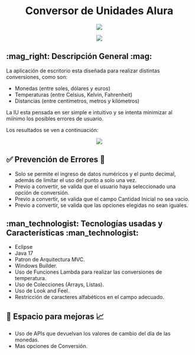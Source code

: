 <h1 align="center"> Conversor de Unidades Alura </h1>

<p align="center">
  <img src="https://github.com/ccollacso/challenge02Alura/assets/71518191/073477c3-a002-4193-96ee-cbc786ef92c1">
</p>

<p align="center">
   <img src="https://img.shields.io/pypi/v/prueba?color=blue&label=versi%C3%B3n">
</p>

<h2><b>:mag_right: Descripción General :mag:</b></h2> 

La aplicación de escritorio esta diseñada para realizar distintas conversiones, como son:
- Monedas (entre soles, dólares y euros)
- Temperaturas (entre Celsius, Kelvin, Fahrenheit)
- Distancias (entre centímetros, metros y kilómetros)

La IU esta pensada en ser simple e intuitivo y se intenta minimizar al miínimo los posibles errores de usuario.

Los resultados se ven a continuación: 
<p align="center">
  <img src="https://github.com/ccollacso/challenge02Alura/assets/71518191/318effd6-d62c-4972-9e91-19194a6dc4f2">
</p>

<h2><b>✅ Prevención de Errores 🚫</b></h2> 

- Solo se permite el ingreso de datos numéricos y el punto decimal, además de limitar el uso del punto a solo una vez.
- Previo a convertir, se valida que el usuario haya seleccionado una opción de conversión.
- Previo a convertir, se valida que el campo Cantidad Inicial no sea vacío.
- Previo a convertir, se valida que las opciones elegidas no sean iguales.

<h2><b>:man_technologist: Tecnologías usadas y Características :man_technologist:</b></h2> 

- Eclipse
- Java 17
- Patron de Arquitectura MVC.
- Windows Builder.
- Uso de Funciones Lambda para realizar las conversiones de temperatura.
- Uso de Colecciones (Arrays, Listas).
- Uso de Look and Feel.
- Restricción de caracteres alfabéticos en el campo adecuado.

<h2>🔼 Espacio para mejoras 📈</h2>

- Uso de APIs que devuelvan los valores de cambio del día de las monedas.
- Mas opciones de Conversión.
